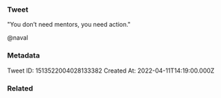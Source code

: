 ### Tweet
"You don’t need mentors, you need action."

@naval

### Metadata
Tweet ID: 1513522004028133382
Created At: 2022-04-11T14:19:00.000Z

### Related


